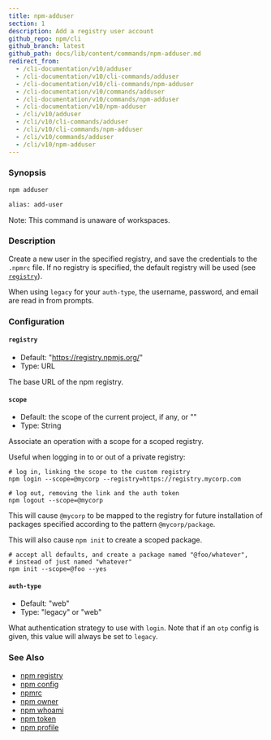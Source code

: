 ```yaml
---
title: npm-adduser
section: 1
description: Add a registry user account
github_repo: npm/cli
github_branch: latest
github_path: docs/lib/content/commands/npm-adduser.md
redirect_from:
  - /cli-documentation/v10/adduser
  - /cli-documentation/v10/cli-commands/adduser
  - /cli-documentation/v10/cli-commands/npm-adduser
  - /cli-documentation/v10/commands/adduser
  - /cli-documentation/v10/commands/npm-adduser
  - /cli-documentation/v10/npm-adduser
  - /cli/v10/adduser
  - /cli/v10/cli-commands/adduser
  - /cli/v10/cli-commands/npm-adduser
  - /cli/v10/commands/adduser
  - /cli/v10/npm-adduser
---
```


### Synopsis

```bash
npm adduser

alias: add-user
```

Note: This command is unaware of workspaces.

### Description

Create a new user in the specified registry, and save the credentials to
the `.npmrc` file. If no registry is specified, the default registry
will be used (see [`registry`](/cli/v10/using-npm/registry)).

When using `legacy` for your `auth-type`, the username, password, and
email are read in from prompts.

### Configuration

#### `registry`

* Default: "https://registry.npmjs.org/"
* Type: URL

The base URL of the npm registry.



#### `scope`

* Default: the scope of the current project, if any, or ""
* Type: String

Associate an operation with a scope for a scoped registry.

Useful when logging in to or out of a private registry:

```
# log in, linking the scope to the custom registry
npm login --scope=@mycorp --registry=https://registry.mycorp.com

# log out, removing the link and the auth token
npm logout --scope=@mycorp
```

This will cause `@mycorp` to be mapped to the registry for future
installation of packages specified according to the pattern
`@mycorp/package`.

This will also cause `npm init` to create a scoped package.

```
# accept all defaults, and create a package named "@foo/whatever",
# instead of just named "whatever"
npm init --scope=@foo --yes
```



#### `auth-type`

* Default: "web"
* Type: "legacy" or "web"

What authentication strategy to use with `login`. Note that if an `otp`
config is given, this value will always be set to `legacy`.



### See Also

* [npm registry](/cli/v10/using-npm/registry)
* [npm config](/cli/v10/commands/npm-config)
* [npmrc](/cli/v10/configuring-npm/npmrc)
* [npm owner](/cli/v10/commands/npm-owner)
* [npm whoami](/cli/v10/commands/npm-whoami)
* [npm token](/cli/v10/commands/npm-token)
* [npm profile](/cli/v10/commands/npm-profile)
